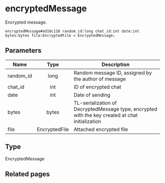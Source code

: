 # encryptedMessage
Encrypted message.

```
encryptedMessage#ed18c118 random_id:long chat_id:int date:int bytes:bytes file:EncryptedFile = EncryptedMessage;
```

## Parameters
| Name | Type | Description |
| ---- | :----: | ----------- |
| random_id | long | Random message ID, assigned by the author of message |
| chat_id | int | ID of encrypted chat |
| date | int | Date of sending |
| bytes | bytes | TL-serialization of DecryptedMessage type, encrypted with the key created at chat initialization |
| file | EncryptedFile | Attached encrypted file |


## Type
EncryptedMessage

## Related pages
